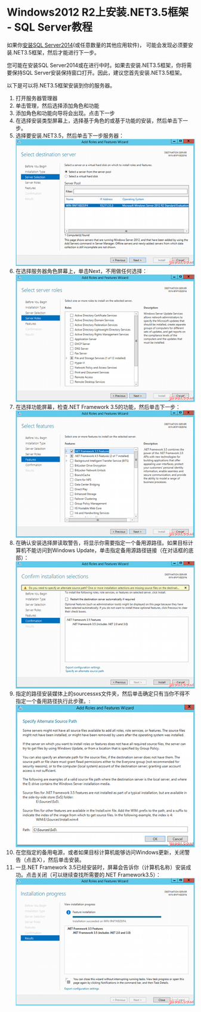 # Windows2012 R2上安装.NET3.5框架 - SQL Server教程

如果你[安装SQL Server2014](http://www.quackit.com/sql_server/sql_server_2014/tutorial/sql_server_installation.html)(或任意数量的其他应用软件)， 可能会发现必须要安装.NET3.5框架，然后才能进行下一步。

您可能在安装SQL Server2014或在进行中时。如果去安装.NET3.5框架，你将需要保持SQL Server安装保持窗口打开。因此，建议您首先安装.NET3.5框架。

以下是可以将.NET3.5框架安装到你的服务器。

1.  打开服务器管理器
2.  单击管理，然后选择添加角色和功能
3.  添加角色和功能向导将会出现。点击下一步
4.  在选择安装类型屏幕上，选择基于角色的或基于功能的安装，然后单击下一步。
5.  选择要安装.NET3.5，然后单击下一步服务器： ![Install .NET 3.5 - step 5](../img/12503L157-0.png)
6.  在选择服务器角色屏幕上，单击Next，不用做任何选择： ![Install .NET 3.5 - step 6](../img/12503G0E-1.png)
7.  在选择功能屏幕，检查.NET Framework 3.5的功能，然后单击下一步： ![Install .NET 3.5 - step 7](../img/12503H2H-2.png)
8.  在确认安装选择屏读取警告，将显示你需要指定一个备用源路径。如果目标计算机不能访问到Windows Update，单击指定备用源路径链接（在对话框的底部）： ![Install .NET 3.5 - step 8](../img/12503K607-3.png)
9.  指定的路径安装媒体上的sourcessxs文件夹，然后单击确定只有当你不得不指定一个备用路径执行此步骤。:![Install .NET 3.5 - step 9](../img/12503G2A-4.png)
10.  在您指定的备用电源，或者如果目标计算机能够访问Windows更新，关闭警告（点击X），然后单击安装。
11.  一旦.NET Framework 3.5已经安装时，屏幕会告诉你（计算机名称）安装成功。点击关闭（可以继续查找所需要的.NET Framework3.5）： ![Install .NET 3.5 - step 11](../img/12503L913-5.png)

